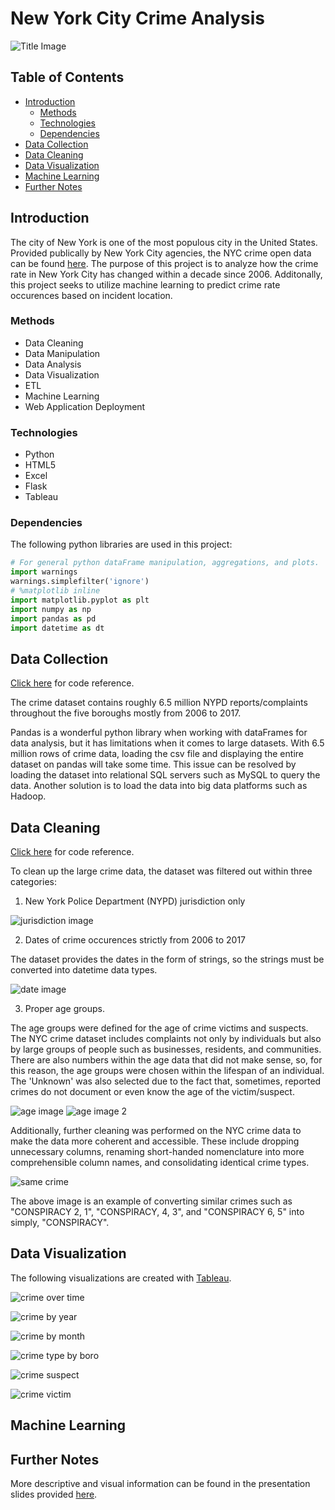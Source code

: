 # New York City Crime Analysis
![Title Image](https://raw.githubusercontent.com/kiseki1107/New-York-City-Crime-Analysis/master/Images/nyc_crime.png)
## Table of Contents
* [Introduction](#Introduction)
  * [Methods](#Methods)
  * [Technologies](#Technologies)
  * [Dependencies](#Dependencies)
* [Data Collection](#DataCollection)
* [Data Cleaning](#DataCleaning)
* [Data Visualization](#DataVisualization)
* [Machine Learning](#MachineLearning)
* [Further Notes](#PresentationSlides)

<a name="Introduction"></a>
## Introduction
The city of New York is one of the most populous city in the United States. Provided publically by New York City agencies, the NYC crime open data can be found [here](https://data.cityofnewyork.us/Public-Safety/NYPD-Complaint-Data-Historic/qgea-i56i). The purpose of this project is to analyze how the crime rate in New York City has changed within a decade since 2006. Additonally, this project seeks to utilize machine learning to predict crime rate occurences based on incident location.

<a name="Methods"></a>
### Methods
* Data Cleaning
* Data Manipulation
* Data Analysis
* Data Visualization
* ETL
* Machine Learning
* Web Application Deployment

<a name="Technologies"></a>
### Technologies
* Python
* HTML5
* Excel
* Flask
* Tableau

<a name="Dependencies"></a>
### Dependencies 
The following python libraries are used in this project:
```python
# For general python dataFrame manipulation, aggregations, and plots.
import warnings
warnings.simplefilter('ignore')
# %matplotlib inline
import matplotlib.pyplot as plt
import numpy as np
import pandas as pd
import datetime as dt
```

<a name="DataCollection"></a>
## Data Collection
[Click here](https://github.com/kiseki1107/New-York-City-Crime-Analysis/blob/master/nycrime_pre-ML/nycrime_age.ipynb) for code reference.

The crime dataset contains roughly 6.5 million NYPD reports/complaints throughout the five boroughs mostly from 2006 to 2017.

Pandas is a wonderful python library when working with dataFrames for data analysis, but it has limitations when it comes to large datasets. With 6.5 million rows of crime data, loading the csv file and displaying the entire dataset on pandas will take some time. This issue can be resolved by loading the dataset into relational SQL servers such as MySQL to query the data. Another solution is to load the data into big data platforms such as Hadoop.

<a name="DataCleaning"></a>
## Data Cleaning
[Click here](https://github.com/kiseki1107/New-York-City-Crime-Analysis/blob/master/nycrime_pre-ML/nycrime_5mil.ipynb) for code reference.

To clean up the large crime data, the dataset was filtered out within three categories:

1. New York Police Department (NYPD) jurisdiction only

![jurisdiction image](https://raw.githubusercontent.com/kiseki1107/New-York-City-Crime-Analysis/master/Images/NYPD_filter.png)

2. Dates of crime occurences strictly from 2006 to 2017

The dataset provides the dates in the form of strings, so the strings must be converted into datetime data types.

![date image](https://raw.githubusercontent.com/kiseki1107/New-York-City-Crime-Analysis/master/Images/date_filter.png)

3. Proper age groups.

The age groups were defined for the age of crime victims and suspects. The NYC crime dataset includes complaints not only by individuals but also by large groups of people such as businesses, residents, and communities. There are also numbers within the age data that did not make sense, so, for this reason, the age groups were chosen within the lifespan of an individual. The 'Unknown' was also selected due to the fact that, sometimes, reported crimes do not document or even know the age of the victim/suspect.

![age image](https://raw.githubusercontent.com/kiseki1107/New-York-City-Crime-Analysis/master/Images/age_filter.png)
![age image 2](https://raw.githubusercontent.com/kiseki1107/New-York-City-Crime-Analysis/master/Images/age_filter_2.png)

Additionally, further cleaning was performed on the NYC crime data to make the data more coherent and accessible. These include dropping unnecessary columns, renaming short-handed nomenclature into more comprehensible column names, and consolidating identical crime types.

![same crime](https://raw.githubusercontent.com/kiseki1107/New-York-City-Crime-Analysis/master/Images/similar_crime.png)

The above image is an example of converting similar crimes such as "CONSPIRACY 2, 1", "CONSPIRACY, 4, 3", and "CONSPIRACY 6, 5" into simply, "CONSPIRACY".

<a name="DataVisualization"></a>
## Data Visualization

The following visualizations are created with [Tableau](https://public.tableau.com/en-us/s/).

![crime over time](https://raw.githubusercontent.com/kiseki1107/New-York-City-Crime-Analysis/master/Tableau/crime_by_year.png)

![crime by year](https://raw.githubusercontent.com/kiseki1107/New-York-City-Crime-Analysis/master/Tableau/YearlyCrimesBoro.png)

![crime by month](https://raw.githubusercontent.com/kiseki1107/New-York-City-Crime-Analysis/master/Tableau/CrimesMonth.png)

![crime type by boro](https://raw.githubusercontent.com/kiseki1107/New-York-City-Crime-Analysis/master/Tableau/crime_level_by_boro.png)

![crime suspect](https://raw.githubusercontent.com/kiseki1107/New-York-City-Crime-Analysis/master/Tableau/suspect_crime_data.png)

![crime victim](https://raw.githubusercontent.com/kiseki1107/New-York-City-Crime-Analysis/master/Tableau/victim_crime_data.png)


<a name="MachineLearning"></a>
## Machine Learning

<a name="PresentationSlides"></a>
## Further Notes
More descriptive and visual information can be found in the presentation slides provided [here](https://github.com/kiseki1107/New-York-City-Crime-Analysis/blob/master/CrimeProject.pdf).
